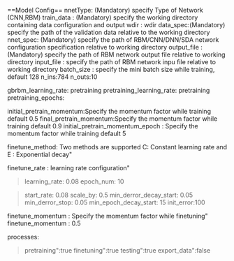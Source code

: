 ==Model Config==
nnetType: (Mandatory) specify Type of Network (CNN,RBM)
train_data : (Mandatory) specify the working directory containing data configuration and output
wdir : wdir
data_spec:(Mandatory) specify the path of the validation data relative to the working directory
nnet_spec: (Mandatory) specify the path of RBM/CNN/DNN/SDA network configuration specification relative to working directory
output_file : (Mandatory) specify the path of RBM network output file relative to working directory
input_file : specify the path of RBM network inpu file relative to working directory
batch_size : specify the mini batch size while training, default 128
n_ins:784
n_outs:10

gbrbm_learning_rate: pretraining
pretraining_learning_rate: pretraining
pretraining_epochs:

initial_pretrain_momentum:Specify the momentum factor while training default 0.5
final_pretrain_momentum:Specify the momentum factor while training default 0.9
initial_pretrain_momentum_epoch : Specify the momentum factor while training default 5


finetune_method:  Two methods are supported  C: Constant learning rate and E : Exponential decay"

finetune_rate : learning rate configuration"
>learning_rate: 0.08
>epoch_num: 10

>start_rate: 0.08
>scale_by: 0.5
>min_derror_decay_start: 0.05
>min_derror_stop: 0.05
>min_epoch_decay_start: 15
>init_error:100

finetune_momentum :  Specify the momentum factor while finetuning"
finetune_momentum : 0.5

processes:
>pretraining":true
>finetuning":true
>testing":true
>export_data":false

